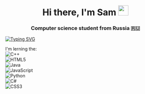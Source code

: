 <h1 align="center">Hi there, I'm Sam 
<img src="https://github.com/blackcater/blackcater/raw/main/images/Hi.gif" height="32"/></h1>
<h3 align="center">Computer science student from Russia 🇷🇺</h3>

[![Typing SVG](https://readme-typing-svg.herokuapp.com?font=Fira+Code&pause=1000&background=000000&width=435&lines=Computer+science+student)](https://git.io/typing-svg)

I'm lerning the:<br>
    ![C++](https://img.shields.io/badge/c++-%2300599C.svg?style=for-the-badge&logo=c%2B%2B&logoColor=white)<br>
    ![HTML5](https://img.shields.io/badge/html5-%23E34F26.svg?style=for-the-badge&logo=html5&logoColor=white)<br>
    ![Java](https://img.shields.io/badge/java-%23ED8B00.svg?style=for-the-badge&logo=openjdk&logoColor=white)<br>
    ![JavaScript](https://img.shields.io/badge/javascript-%23323330.svg?style=for-the-badge&logo=javascript&logoColor=%23F7DF1E)<br>
    ![Python](https://img.shields.io/badge/python-3670A0?style=for-the-badge&logo=python&logoColor=ffdd54)<br>
    ![C#](https://img.shields.io/badge/c%23-%23239120.svg?style=for-the-badge&logo=c-sharp&logoColor=white)<br>
    ![CSS3](https://img.shields.io/badge/css3-%231572B6.svg?style=for-the-badge&logo=css3&logoColor=white)<br>